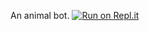 An animal bot.
[![Run on Repl.it](https://repl.it/badge/github/Aresiel/Animal-Bot)](https://repl.it/github/Aresiel/Animal-Bot)